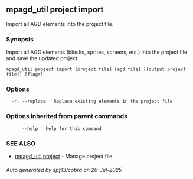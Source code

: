 ## mpagd_util project import

Import all AGD elements into the project file.

### Synopsis

Import all AGD elements (blocks, sprites, screens, etc.) into the project file and save the updated project.

```
mpagd_util project import [project file] [agd file] [[output project file]] [flags]
```

### Options

```
  -r, --replace   Replace existing elements in the project file
```

### Options inherited from parent commands

```
      --help   help for this command
```

### SEE ALSO

* [mpagd_util project](mpagd_util_project.md)	 - Manage project file.

###### Auto generated by spf13/cobra on 26-Jul-2025
